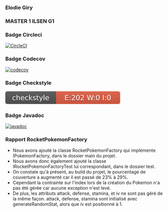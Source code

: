 ### Elodie Giry 
### MASTER 1 ILSEN G1
### Badge Circleci
[![CircleCI](https://circleci.com/gh/ElodieGiry/ceri-m1-techniques-de-test/tree/master.svg?style=svg)](https://circleci.com/gh/ElodieGiry/ceri-m1-techniques-de-test/tree/master)
### Badge Codecov
[![codecov](https://codecov.io/gh/ElodieGiry/ceri-m1-techniques-de-test/branch/master/graph/badge.svg?token=VV0GYSHSEU)](https://codecov.io/gh/ElodieGiry/ceri-m1-techniques-de-test)
### Badge Checkstyle
![Checkstyle](target/site/badges/checkstyle-result.svg)
### Badge Javadoc
[![javadoc](https://javadoc.io/badge2/org.springframework/spring-core/javadoc.svg)](https://javadoc.io/doc/org.springframework/spring-core)

### Rapport RocketPokemonFactory
- Nous avons ajouté la classe RocketPokemonFactory qui implémente IPokemonFactory, dans le dossier main du projet.
- Nous avons donc également ajouté la classe IRocketPokemonFactoryTest lui correspondant, dans le dossier test.
- On constate qu'à présent, au build du projet, le pourcentage de couverture a augmenté car il est passé de 23% à 29%.
- Cependant la contrainte sur l'index lors de la création du Pokemon n'a pas été gérée car aucune exception n'est levé.
- De plus, les attributs attack, defense, stamina, et iv ne sont pas géré de la même façon.
attack, defense, stamina sont initialisé avec generateRandomStat, alors que iv est positionné à 1.
